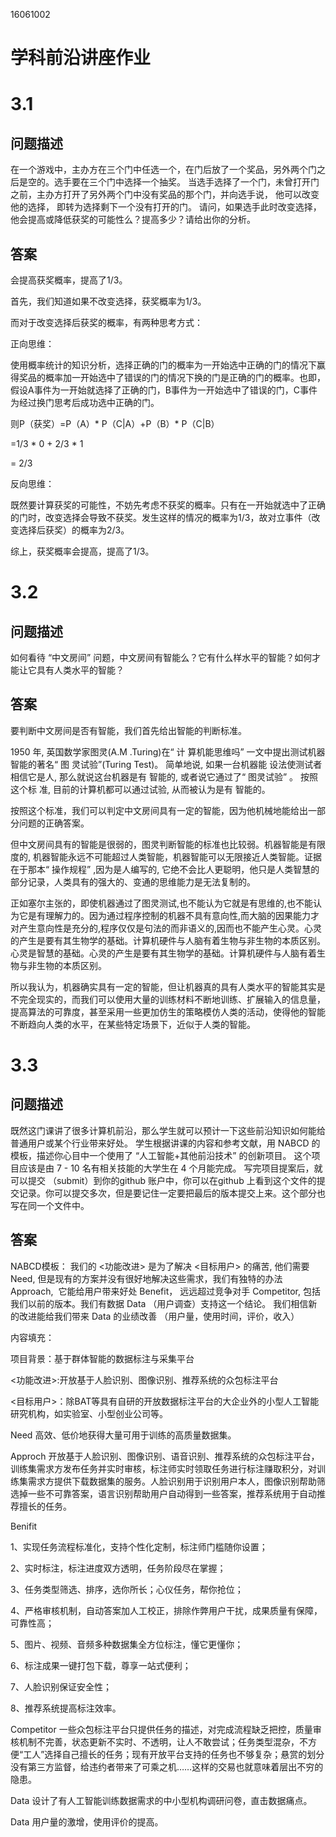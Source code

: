 16061002 
# 学科前沿讲座作业

# 3.1 
## 问题描述

在一个游戏中，主办方在三个门中任选一个，在门后放了一个奖品，另外两个门之后是空的。选手要在三个门中选择一个抽奖。 当选手选择了一个门，未曾打开门之前，主办方打开了另外两个门中没有奖品的那个门，并向选手说， 他可以改变他的选择， 即转为选择剩下一个没有打开的门。 请问，如果选手此时改变选择， 他会提高或降低获奖的可能性么？提高多少？请给出你的分析。
## 答案
会提高获奖概率，提高了1/3。

首先，我们知道如果不改变选择，获奖概率为1/3。

而对于改变选择后获奖的概率，有两种思考方式：

正向思维：

使用概率统计的知识分析，选择正确的门的概率为一开始选中正确的门的情况下赢得奖品的概率加一开始选中了错误的门的情况下换的门是正确的门的概率。也即，假设A事件为一开始就选择了正确的门，B事件为一开始选中了错误的门，C事件为经过换门思考后成功选中正确的门。

则P（获奖）=P（A）* P（C|A）+P（B）* P（C|B）

=1/3 * 0 + 2/3 * 1

= 2/3

反向思维：

既然要计算获奖的可能性，不妨先考虑不获奖的概率。只有在一开始就选中了正确的门时，改变选择会导致不获奖。发生这样的情况的概率为1/3，故对立事件（改变选择后获奖）的概率为2/3。

综上，获奖概率会提高，提高了1/3。

# 3.2
## 问题描述
如何看待 “中文房间” 问题，中文房间有智能么？它有什么样水平的智能？如何才能让它具有人类水平的智能？
## 答案
要判断中文房间是否有智能，我们首先给出智能的判断标准。


1950 年, 英国数学家图灵(A.M .Turing)在“ 计
算机能思维吗” 一文中提出测试机器智能的著名“ 图
灵试验”(Turing Test)。 简单地说, 如果一台机器能
设法使测试者相信它是人, 那么就说这台机器是有
智能的, 或者说它通过了“ 图灵试验” 。 按照这个标
准, 目前的计算机都可以通过试验, 从而被认为是有
智能的。 

按照这个标准，我们可以判定中文房间具有一定的智能，因为他机械地能给出一部分问题的正确答案。

但中文房间具有的智能是很弱的，图灵判断智能的标准也比较弱。机器智能是有限度的, 机器智能永远不可能超过人类智能，机器智能可以无限接近人类智能。证据在于那本“ 操作规程” ,因为是人编写的, 它绝不会比人更聪明，他只是人类智慧的部分记录，人类具有的强大的、变通的思维能力是无法复制的。

正如塞尔主张的，即使机器通过了图灵测试,也不能认为它就是有思维的,也不能认为它是有理解力的。因为通过程序控制的机器不具有意向性,而大脑的因果能力才对产生意向性是充分的,程序仅仅是句法的而非语义的,因而也不能产生心灵。心灵的产生是要有其生物学的基础。计算机硬件与人脑有着生物与非生物的本质区别。心灵是智慧的基础。心灵的产生是要有其生物学的基础。计算机硬件与人脑有着生物与非生物的本质区别。


所以我认为，机器确实具有一定的智能，但让机器真的具有人类水平的智能其实是不完全现实的，而我们可以使用大量的训练材料不断地训练、扩展输入的信息量，提高算法的可靠度，甚至采用一些更加仿生的策略模仿人类的活动，使得他的智能不断趋向人类的水平，在某些特定场景下，近似于人类的智能。

# 3.3
## 问题描述
既然这门课讲了很多计算机前沿，那么学生就可以预计一下这些前沿知识如何能给普通用户或某个行业带来好处。 学生根据讲课的内容和参考文献，用 NABCD 的模板，描述你心目中一个使用了 “人工智能+其他前沿技术” 的创新项目。 这个项目应该是由 7 - 10 名有相关技能的大学生在 4 个月能完成。 写完项目提案后，就可以提交 （submit）到你的github 账户中，你可以在github 上看到这个文件的提交记录。你可以提交多次，但是要记住一定要把最后的版本提交上来。这个部分也写在同一个文件中。
## 答案
NABCD模板：
我们的 <功能改进> 是为了解决 <目标用户> 的痛苦, 他们需要 Need, 但是现有的方案并没有很好地解决这些需求，我们有独特的办法 Approach,  它能给用户带来好处 Benefit， 远远超过竞争对手 Competitor, 包括我们以前的版本。我们有数据 Data （用户调查）支持这一个结论。 我们相信新的改进能给我们带来 Data 的业绩改善 （用户量，使用时间，评价，收入）

内容填充：

项目背景：基于群体智能的数据标注与采集平台


<功能改进>:开放基于人脸识别、图像识别、推荐系统的众包标注平台

<目标用户>：除BAT等具有自研的开放数据标注平台的大企业外的小型人工智能研究机构，如实验室、小型创业公司等。

Need 高效、低价地获得大量可用于训练的高质量数据集。

Approch 开放基于人脸识别、图像识别、语音识别、推荐系统的众包标注平台，训练集需求方发布任务并实时审核，标注师实时领取任务进行标注赚取积分，对训练集需求方提供下载数据集的服务。人脸识别用于识别用户本人，图像识别帮助筛选掉一些不可靠答案，语言识别帮助用户自动得到一些答案，推荐系统用于自动推荐擅长的任务。

Benifit 

1、实现任务流程标准化，支持个性化定制，标注师门槛随你设置；

2、实时标注，标注进度双方透明，任务阶段尽在掌握；

3、任务类型筛选、排序，选你所长；心仪任务，帮你抢位；

4、严格审核机制，自动答案加人工校正，排除作弊用户干扰，成果质量有保障，可靠性高；

5、图片、视频、音频多种数据集全方位标注，懂它更懂你；

6、标注成果一键打包下载，尊享一站式便利；

7、人脸识别保证安全性；

8、推荐系统提高标注效率。

Competitor 一些众包标注平台只提供任务的描述，对完成流程缺乏把控，质量审核机制不完善，状态更新不实时、不透明，让人不敢尝试；任务类型混杂，不方便“工人”选择自己擅长的任务；现有开放平台支持的任务也不够复杂；悬赏的划分没有第三方监督，给违约者带来了可乘之机……这样的交易也就意味着层出不穷的隐患。

Data 设计了有人工智能训练数据需求的中小型机构调研问卷，直击数据痛点。

Data 用户量的激增，使用评价的提高。